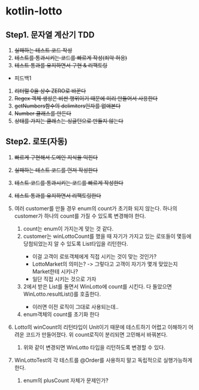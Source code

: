 # kotlin-lotto

## Step1. 문자열 계산기 TDD

1. ~~실패하는 테스트 코드 작성~~
2. ~~테스트를 통과시키는 코드를 빠르게 작성(죄악 허용)~~
3. ~~테스트 통과를 유지하면서 구현 & 리팩토링~~

* 피드백1
1. ~~리터럴 0을 상수 ZERO로 바꾼다~~
2. ~~Regex 객체 생성은 비싼 행위이기 때문에 미리 만들어서 사용한다~~
3. ~~getNumbers함수의 delimiters인자를 없애본다~~
4. ~~Number 클래스를 만든다~~
5. ~~상태를 가지는 클래스는 싱글턴으로 만들지 않는다~~

## Step2. 로또(자동)

1. ~~빠르게 구현해서 도메인 지식을 익힌다~~
2. ~~실패하는 테스트 코드를 먼저 작성한다~~
3. ~~테스트 코드를 통과시키는 코드를 빠르게 작성한다~~
4. ~~테스트 통과를 유지하면서 리팩토링한다~~

1. 여러 customer를 만들 경우 enum의 count가 초기화 되지 않는다. 하나의 customer가 하나의 count를 가질 수 있도록 변경해야 한다.
    1. count는 enum이 가지는게 맞는 것 같다.
    2. customer는 winLottoCount를 했을 때 자기가 가지고 있는 로또들이 몇등에 당첨되었는지 알 수 있도록 List<WinLotto>타입을 리턴한다.
        * 이걸 고객이 로또객체에게 직접 시키는 것이 맞는 것인가?
        * LottoMarket의 의미는? -> 그렇다고 고객이 자기가 몇개 맞았는지 Market한테 시키나?
        * 일단 직접 시키는 것으로 가자
    3. 2에서 받은 List<WinLotto>를 돌면서 WinLotto에 count를 시킨다. 다 돌았으면 WinLotto.resultList()를 호출한다.
        * 이러면 이전 로직이 그대로 사용되는데..
    4. enum객체의 count를 초기화 한다
2. Lotto의 winCount의 리턴타입이 Unit이기 때문에 테스트하기 어렵고 이해하기 어려운 코드가 만들어졌다. 위 count로직이 분리되면 고민해서 바꿔본다.
    1. 위와 같이 변경되면 WinLotto 타입을 리턴하도록 변경할 수 있다.
3. WinLottoTest의 각 테스트를 @Order를 사용하지 말고 독립적으로 실행가능하게 한다.
    1. enum의 plusCount 자체가 문제인가?

